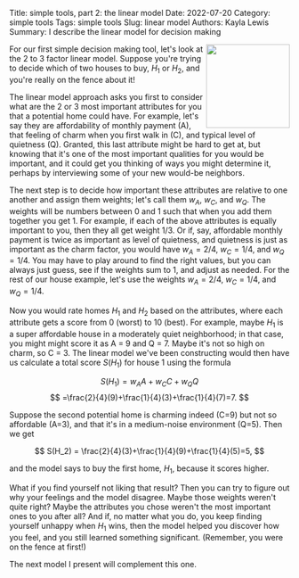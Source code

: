 Title: simple tools, part 2: the linear model
Date: 2022-07-20
Category: simple tools
Tags: simple tools
Slug: linear model
Authors: Kayla Lewis
Summary: I describe the linear model for decision making

<img align=right src="images/arrow.jpg" width="150"/>

For our first simple decision making tool, let's look at the 2 to 3 factor linear model. Suppose you're trying to decide which of two houses to buy, $H_1$ or $H_2$, and you're really on the fence about it! 

The linear model approach asks you first to consider what are the 2 or 3 most important attributes for you that a potential home could have. For example, let's say they are affordability of monthly payment (A), that feeling of charm when you first walk in (C), and typical level of quietness (Q). Granted, this last attribute might be hard to get at, but knowing that it's one of the most important qualities for you would be important, and it could get you thinking of ways you might determine it, perhaps by interviewing some of your new would-be neighbors.

The next step is to decide how important these attributes are relative to one another and assign them weights; let's call them $w_A$, $w_C$, and $w_Q$. The weights will be numbers between 0 and 1 such that when you add them together you get 1. For example, if each of the above attributes is equally important to you, then they all get weight 1/3. Or if, say, affordable monthly payment is twice as important as level of quietness, and quietness is just as important as the charm factor, you would have $w_A=2/4$, $w_C=1/4$, and $w_Q=1/4$. You may have to play around to find the right values, but you can always just guess, see if the weights sum to 1, and adjust as needed. For the rest of our house example, let's use the weights $w_A=2/4$, $w_C=1/4$, and $w_Q=1/4$.

Now you would rate homes $H_1$ and $H_2$ based on the attributes, where each attribute gets a score from 0 (worst) to 10 (best). For example, maybe $H_1$ is a super affordable house in a moderately quiet neighborhood; in that case, you might might score it as A = 9 and Q = 7. Maybe it's not so high on charm, so C = 3. The linear model we've been constructing would then have us calculate a total score $S(H_1)$ for house 1 using the formula

$$
S(H_1) = w_A A + w_C C + w_Q Q 
$$
$$
=\frac{2}{4}(9)+\frac{1}{4}(3)+\frac{1}{4}(7)=7.
$$ 

Suppose the second potential home is charming indeed (C=9) but not so affordable (A=3), and that it's in a medium-noise environment (Q=5). Then we get

$$
S(H_2) = \frac{2}{4}(3)+\frac{1}{4}(9)+\frac{1}{4}(5)=5,
$$

and the model says to buy the first home, $H_1$, because it scores higher.

What if you find yourself not liking that result? Then you can try to figure out why your feelings and the model disagree. Maybe those weights weren't quite right? Maybe the attributes you chose weren't the most important ones to you after all? And if, no matter what you do, you keep finding yourself unhappy when $H_1$ wins, then the model helped you discover how you feel, and you still learned something significant. (Remember, you were on the fence at first!) 

The next model I present will complement this one.


